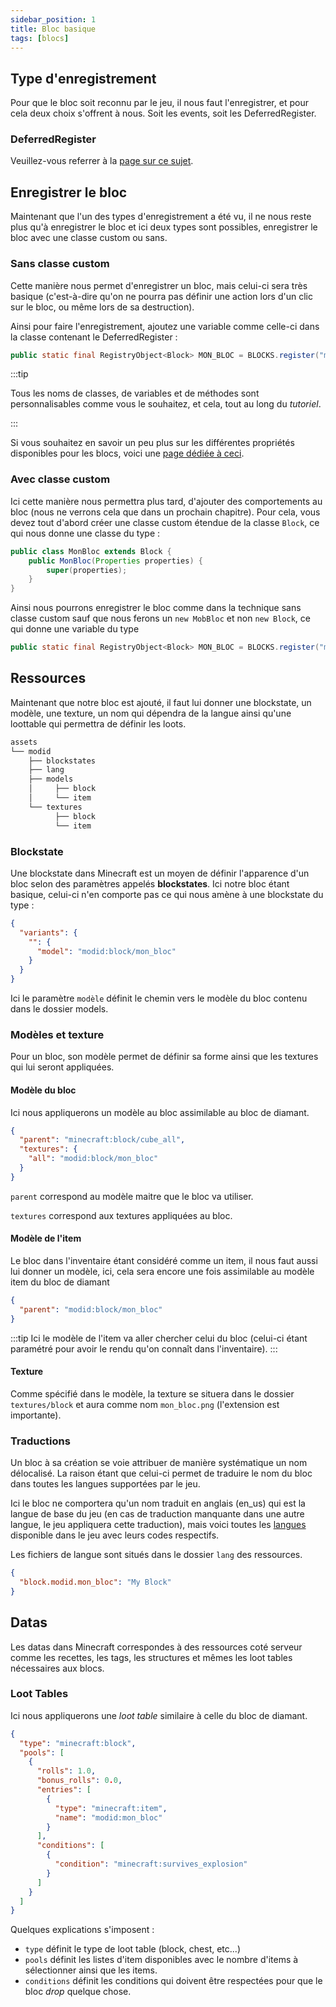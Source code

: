 ```yaml
---
sidebar_position: 1
title: Bloc basique
tags: [blocs]
---
```


## Type d'enregistrement
Pour que le bloc soit reconnu par le jeu, il nous faut l'enregistrer, et pour cela deux choix s'offrent à nous. Soit les events, soit les DeferredRegister.

### DeferredRegister

Veuillez-vous referrer à la [page sur ce sujet](../register/deferred_register).

## Enregistrer le bloc

Maintenant que l'un des types d'enregistrement a été vu, il ne nous reste plus qu'à enregistrer le bloc et ici deux types sont possibles, enregistrer le bloc avec une classe custom ou sans.

### Sans classe custom

Cette manière nous permet d'enregistrer un bloc, mais celui-ci sera très basique (c'est-à-dire qu'on ne pourra pas définir une action lors d'un clic sur le bloc, ou même lors de sa destruction).

Ainsi pour faire l'enregistrement, ajoutez une variable comme celle-ci dans la classe contenant le DeferredRegister :

```java
public static final RegistryObject<Block> MON_BLOC = BLOCKS.register("mon_bloc", () -> new Block(Block.Properties.of(Material.STONE, MaterialColor.STONE)));
```

:::tip

Tous les noms de classes, de variables et de méthodes sont personnalisables comme vous le souhaitez, et cela, tout au long du *tutoriel*.

:::

Si vous souhaitez en savoir un peu plus sur les différentes propriétés disponibles pour les blocs, voici une [page dédiée à ceci](./properties).

### Avec classe custom
Ici cette manière nous permettra plus tard, d'ajouter des comportements au bloc (nous ne verrons cela que dans un prochain chapitre).
Pour cela, vous devez tout d'abord créer une classe custom étendue de la classe `Block`, ce qui nous donne une classe du type :
```java
public class MonBloc extends Block {
    public MonBloc(Properties properties) {
        super(properties);
    }
}
```

Ainsi nous pourrons enregistrer le bloc comme dans la technique sans classe custom sauf que nous ferons un `new MobBloc` et non `new Block`, ce qui donne une variable du type
```java
public static final RegistryObject<Block> MON_BLOC = BLOCKS.register("mon_bloc", () -> new MonBloc(Block.Properties.of(Material.STONE, MaterialColor.STONE)));
```

## Ressources

Maintenant que notre bloc est ajouté, il faut lui donner une blockstate, un modèle, une texture, un nom qui dépendra de la langue ainsi qu'une loottable qui permettra de définir les loots.

```sh title='Arborescence basique des ressources pour un mod'
assets
└── modid
    ├── blockstates
    ├── lang
    ├── models
    │     ├── block
    │     └── item
    └── textures
          ├── block
          └── item
```

### Blockstate

Une blockstate dans Minecraft est un moyen de définir l'apparence d'un bloc selon des paramètres appelés **blockstates**. Ici notre bloc étant basique, celui-ci n'en comporte pas ce qui nous amène à une blockstate du type :

```json
{
  "variants": {
    "": {
      "model": "modid:block/mon_bloc"
    }
  }
}
```

Ici le paramètre `modèle` définit le chemin vers le modèle du bloc contenu dans le dossier models.

### Modèles et texture

Pour un bloc, son modèle permet de définir sa forme ainsi que les textures qui lui seront appliquées.

#### Modèle du bloc

Ici nous appliquerons un modèle au bloc assimilable au bloc de diamant.

```json
{
  "parent": "minecraft:block/cube_all",
  "textures": {
    "all": "modid:block/mon_bloc"
  }
}
```

`parent` correspond au modèle maitre que le bloc va utiliser.

`textures` correspond aux textures appliquées au bloc.

#### Modèle de l'item

Le bloc dans l'inventaire étant considéré comme un item, il nous faut aussi lui donner un modèle, ici, cela sera encore une fois assimilable au modèle item du bloc de diamant

```json
{
  "parent": "modid:block/mon_bloc"
}
```

:::tip
Ici le modèle de l'item va aller chercher celui du bloc (celui-ci étant paramétré pour avoir le rendu qu'on connaît dans l'inventaire).
:::

#### Texture

Comme spécifié dans le modèle, la texture se situera dans le dossier `textures/block` et aura comme nom `mon_bloc.png` (l'extension est importante).

### Traductions
Un bloc à sa création se voie attribuer de manière systématique un nom délocalisé. La raison étant que celui-ci permet de traduire le nom du bloc dans toutes les langues supportées par le jeu.

Ici le bloc ne comportera qu'un nom traduit en anglais (en_us) qui est la langue de base du jeu (en cas de traduction manquante dans une autre langue, le jeu appliquera cette traduction), mais voici toutes les [langues](https://minecraft.fandom.com/wiki/Language) disponible dans le jeu avec leurs codes respectifs.

Les fichiers de langue sont situés dans le dossier `lang` des ressources.

```json title=en_us.json
{
  "block.modid.mon_bloc": "My Block"
}
```

## Datas

Les datas dans Minecraft correspondes à des ressources coté serveur comme les recettes, les tags, les structures et mêmes les loot tables nécessaires aux blocs.

### Loot Tables

Ici nous appliquerons une _loot table_ similaire à celle du bloc de diamant.

```json
{
  "type": "minecraft:block",
  "pools": [
    {
      "rolls": 1.0,
      "bonus_rolls": 0.0,
      "entries": [
        {
          "type": "minecraft:item",
          "name": "modid:mon_bloc"
        }
      ],
      "conditions": [
        {
          "condition": "minecraft:survives_explosion"
        }
      ]
    }
  ]
}
```

Quelques explications s'imposent :
- `type` définit le type de loot table (block, chest, etc...)
- `pools` définit les listes d'item disponibles avec le nombre d'items à sélectionner ainsi que les items.
- `conditions` définit les conditions qui doivent être respectées pour que le bloc _drop_ quelque chose.